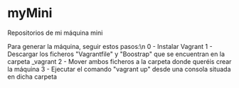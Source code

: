 # myMini
Repositorios de mi máquina mini

Para generar la máquina, seguir estos pasos:\n
0 - Instalar Vagrant
1 - Descargar los ficheros "Vagrantfile" y "Boostrap" que se encuentran en la carpeta _vagrant
2 - Mover ambos ficheros a la carpeta donde queréis crear la máquina
3 - Ejecutar el comando "vagrant up" desde una consola situada en dicha carpeta
